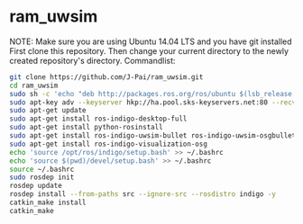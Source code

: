 # ram_uwsim
NOTE: Make sure you are using Ubuntu 14.04 LTS and you have git installed <br />
First clone this repository. Then change your current directory to the newly created repository's directory.
Commandlist:
```bash
git clone https://github.com/J-Pai/ram_uwsim.git
cd ram_uwsim
sudo sh -c 'echo "deb http://packages.ros.org/ros/ubuntu $(lsb_release -sc) main" > /etc/apt/sources.list.d/ros-latest.list'
sudo apt-key adv --keyserver hkp://ha.pool.sks-keyservers.net:80 --recv-key 0xB01FA116
sudo apt-get update
sudo apt-get install ros-indigo-desktop-full
sudo apt-get install python-rosinstall
sudo apt-get install ros-indigo-uwsim-bullet ros-indigo-uwsim-osgbullet ros-indigo-uwsim-osgocean ros-indigo-uwsim-osgworks 
sudo apt-get install ros-indigo-visualization-osg
echo 'source /opt/ros/indigo/setup.bash' >> ~/.bashrc
echo 'source $(pwd)/devel/setup.bash' >> ~/.bashrc
source ~/.bashrc
sudo rosdep init
rosdep update
rosdep install --from-paths src --ignore-src --rosdistro indigo -y
catkin_make install
catkin_make
```
